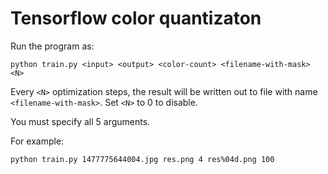 Tensorflow color quantizaton
============================

Run the program as:

```
python train.py <input> <output> <color-count> <filename-with-mask> <N>
```

Every `<N>` optimization steps, the result will be written out to file with name `<filename-with-mask>`. Set `<N>` to 0 to disable.

You must specify all 5 arguments.

For example:

```
python train.py 1477775644004.jpg res.png 4 res%04d.png 100
```
